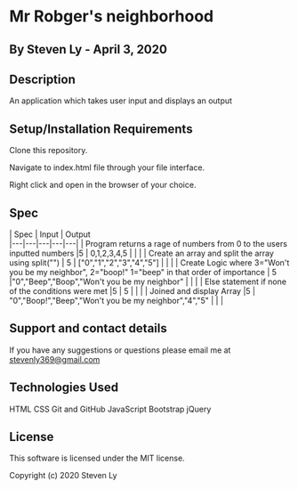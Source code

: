 # Mr Robger's neighborhood


## By Steven Ly - April 3, 2020

## Description
An application which takes user input and displays an output

## Setup/Installation Requirements
Clone this repository.

Navigate to index.html file through your file interface.

Right click and open in the browser of your choice.

## Spec

 | Spec  | Input | Output  
 |---|---|---|---|---|
 |  Program returns a rage of numbers from 0 to the users inputted numbers |5   | 0,1,2,3,4,5  |   |   |
 | Create an array and split the array using split("")  | 5  | ["0","1","2","3","4","5"]  |   |   |
 |  Create Logic where 3="Won't you be my neighbor", 2="boop!" 1="beep" in that order of importance | 5  |"0","Beep","Boop","Won't you be my neighbor"   |   |   |
 |  Else statement if none of the conditions were met |5   | 5  |   |   |
 |  Joined and display Array |5   | "0","Boop!","Beep","Won't you be my neighbor","4","5"  |   |   |
## Support and contact details
If you have any suggestions or questions please email me at stevenly369@gmail.com

## Technologies Used
HTML CSS Git and GitHub JavaScript Bootstrap jQuery

## License
This software is licensed under the MIT license.

Copyright (c) 2020 Steven Ly